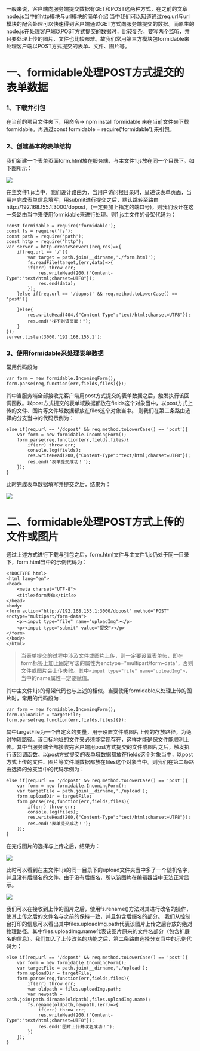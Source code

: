 一般来说，客户端向服务端提交数据有GET和POST这两种方式，在之前的文章node.js当中的http模块与url模块的简单介绍 当中我们可以知道通过req.url与url模块的配合处理可以快速得到客户端通过GET方式向服务端提交的数据。而原生的node.js在处理客户端以POST方式提交的数据时，比较复杂，要写两个监听，并且要处理上传的图片、文件也比较艰难。故我们常用第三方模块包formidable来处理客户端以POST方式提交的表单、文件、图片等。

# 一、formidable处理POST方式提交的表单数据 #
### 1、下载并引包 ###
在当前的项目文件夹下，用命令-> npm install formidable 来在当前文件夹下载formidable。再通过const formidable = require('formidable');来引包。

### 2、创建基本的表单结构 ###
我们新建一个表单页面form.html放在服务端，与主文件1.js放在同一个目录下。如下图所示：

![](https://segmentfault.com/img/bVV5MW?w=1328&h=735)

在主文件1.js当中，我们设计路由为，当用户访问根目录时，呈递该表单页面，当用户完成表单信息填写，用submit进行提交之后，默认跳转至路由http://192.168.155.1:3000/dopost，(一定要加上指定的端口号)，则我们设计在这一条路由当中来使用formidable来进行处理。则1.js主文件的骨架代码为：

    const formidable = require('formidable');
    const fs = require('fs');
    const path = require('path');
    const http = require('http');
    var server = http.createServer((req,res)=>{
    	if(req.url == '/'){
    		var target = path.join(__dirname,'./form.html');
    		fs.readFile(target,(err,data)=>{
    		if(err) throw err;
    			res.writeHead(200,{"Content-Type":"text/html;charset=UTF8"});
    			res.end(data);
    		});
    	}else if(req.url == '/dopost' && req.method.toLowerCase() == 'post'){
    
    	}else{
    		res.writeHead(404,{"Content-Type":"text/html;charset=UTF8"});
    		res.end("找不到该页面！");
    	}
    });
    server.listen(3000,'192.168.155.1');
### 3、使用formidable来处理表单数据 ###
常用代码段为
    
    var form = new formidable.IncomingForm();
    form.parse(req,function(err,fields,files){});
其中当服务端全部接收完客户端用post方式提交的表单数据之后，触发执行该回调函数。以post方式提交的表单域数据都放在fields这个对象当中，以post方式上传的文件、图片等文件域数据都放在files这个对象当中。
则我们在第二条路由选择的分支当中的代码示例为：


    else if(req.url == '/dopost' && req.method.toLowerCase() == 'post'){
	    var form = new formidable.IncomingForm();
	    form.parse(req,function(err,fields,files){
	        if(err) throw err;
	        console.log(fields);
	        res.writeHead(200,{"Content-Type":"text/html;charset=UTF8"});
	        res.end('表单提交成功！');
	    });
    }
此时完成表单数据填写并提交之后，结果为：

![](https://segmentfault.com/img/bVV5SX?w=713&h=269)

# 二、formidable处理POST方式上传的文件或图片 #
通过上述方式进行下载与引包之后，form.html文件与主文件1.js仍处于同一目录下，form.html当中的示例代码为：

    <!DOCTYPE html>
    <html lang="en">
    <head>
	    <meta charset="UTF-8">
	    <title>form表单</title>
    </head>
    <body>
    <form action="http://192.168.155.1:3000/dopost" method="POST" enctype="multipart/form-data">
        <p><input type="file" name="uploadImg"></p>
        <p><input type="submit" value="提交"></p>
    </form>
    </body>
    </html>
> 当表单提交的过程中涉及文件或图片上传，则一定要设置表单头，即在form标签上加上固定写法的属性为enctype="multipart/form-data"，否则文件或图片会上传失败。其中` <input type="file" name="uploadImg"> `，当中的name属性一定要赋值。

其中主文件1.js的骨架代码也与上述的相似。当要使用formidable来处理上传的图片时，常用的代码段为：
    
    var form = new formidable.IncomingForm();
    form.uploadDir = targetFile;
    form.parse(req,function(err,fields,files){});
其中targetFile为一个自定义的变量，用于设置文件或图片上传的存放路径，为绝对物理路径。该目标地址的文件夹必须能实现存在，这样才能确保文件能顺利上传。其中当服务端全部接收完客户端用post方式提交的文件或图片之后，触发执行该回调函数。以post方式提交的表单域数据都放在fields这个对象当中，以post方式上传的文件、图片等文件域数据都放在files这个对象当中。则我们在第二条路由选择的分支当中的代码示例为：


    else if(req.url == '/dopost' && req.method.toLowerCase() == 'post'){
        var form = new formidable.IncomingForm();
        var targetFile = path.join(__dirname,'./upload');
        form.uploadDir = targetFile;
        form.parse(req,function(err,fields,files){
            if(err) throw err;
            console.log(files);
            res.writeHead(200,{"Content-Type":"text/html;charset=UTF8"});
            res.end('表单提交成功！');
        });
    }
在完成图片的选择与上传之后，结果为：

![](https://segmentfault.com/img/bVV6aH?w=781&h=707)

此时可以看到在主文件1.js的同一目录下的upload文件夹当中多了一个随机名字，并且没有后缀名的文件。由于没有后缀名，所以该图片在编辑器当中无法正常显示。

![](https://segmentfault.com/img/bVV6bb?w=729&h=251)

我们可以在接收到上传的图片之后，使用fs.rename()方法对其进行改名的操作，使其上传之后的文件名与之前的保持一致，并且包含后缀名的部分。
我们从控制台打印的信息可以看出其中files.uploadImg.path代表该图片上传之后存放的绝对物理路径。其中files.uploadImg.name代表该图片原来的文件名部分（包含扩展名的信息）。我们加入了上传改名的功能之后，第二条路由选择分支当中的示例代码为：

    else if(req.url == '/dopost' && req.method.toLowerCase() == 'post'){
        var form = new formidable.IncomingForm();
        var targetFile = path.join(__dirname,'./upload');
        form.uploadDir = targetFile;
        form.parse(req,function(err,fields,files){
            if(err) throw err;
            var oldpath = files.uploadImg.path;
            var newpath = path.join(path.dirname(oldpath),files.uploadImg.name);
            fs.rename(oldpath,newpath,(err)=>{
                if(err) throw err;
                res.writeHead(200,{"Content-Type":"text/html;charset=UTF8"});
                res.end('图片上传并改名成功！');
            })
        });
    }